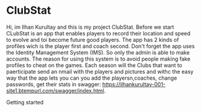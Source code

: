 # ClubStat
Hi, im Ilhan Kurultay and this is my project ClubStat.
Before we start CLubStat is an app that enables players to record their location and speed to evolve and toi become future good players.
The app has 2 kinds of profiles wich is the player first and coach second.
Don't forget the app uses the Identity Management System (IMS). So only the admin is able to make accounts. The reason for using this system is to avoid people making fake profiles to cheat on the games. Each season will the Clubs that want to paerticipate send an nmail with the players and pictures and withc the easy way that the app lets you can you add the playersn,coaches, change passwords, get their stats in swagger: https://ilhankurultay-001-site1.btempurl.com/swagger/index.html.

Getting started
